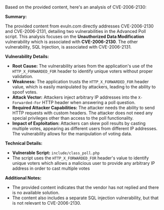 Based on the provided content, here's an analysis of CVE-2006-2130:

**Summary:**

The provided content from evuln.com directly addresses CVE-2006-2130 and CVE-2006-2131, detailing two vulnerabilities in the Advanced Poll script. This analysis focuses on the  **Unauthorized Data Modification** vulnerability which is associated with **CVE-2006-2130**. The other vulnerability, SQL Injection, is associated with CVE-2006-2131.

**Vulnerability Details:**

*   **Root Cause:** The vulnerability arises from the application's use of the `HTTP_X_FORWARDED_FOR` header to identify unique voters without proper validation.
*   **Weakness:** The application trusts the `HTTP_X_FORWARDED_FOR` header value, which is easily manipulated by attackers, leading to the ability to spoof votes.
*   **Attack Vector:** Attackers inject arbitrary IP addresses into the `X-Forwarded-For` HTTP header when answering a poll question.
*   **Required Attacker Capabilities:** The attacker needs the ability to send HTTP requests with custom headers. The attacker does not need any special privileges other than access to the poll functionality.
*   **Impact of Exploitation:**  Attackers can skew poll results by casting multiple votes, appearing as different users from different IP addresses. The vulnerability allows for the manipulation of voting data.

**Technical Details:**
*   **Vulnerable Script:** `include/class_poll.php`
*   The script uses the `HTTP_X_FORWARDED_FOR` header's value to identify unique voters which allows a malicious user to provide any arbitrary IP address in order to cast multiple votes

**Additional Notes:**

*   The provided content indicates that the vendor has not replied and there is no available solution.
*   The content also includes a separate SQL injection vulnerability, but that is not relevant to CVE-2006-2130.